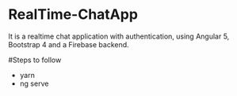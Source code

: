 # RealTime-ChatApp
It is a realtime chat application with authentication, using Angular 5, Bootstrap 4 and a Firebase backend.

#Steps to follow
- yarn
- ng serve

